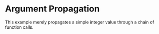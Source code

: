# Argument Propagation

This example merely propagates a simple integer value through a chain
of function calls.
